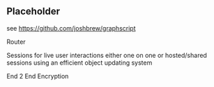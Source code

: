 ## Placeholder

see https://github.com/joshbrew/graphscript

Router 

Sessions for live user interactions either one on one or hosted/shared sessions using an efficient object updating system

End 2 End Encryption
